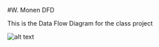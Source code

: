 #W. Monen DFD


This is the Data Flow Diagram for the class project


![alt text](https://cloud.githubusercontent.com/assets/21317640/19246497/3cfd69ee-8eec-11e6-96fe-669c2ee2aa83.png "Kitty")
